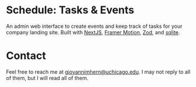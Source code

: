 # Schedule: Tasks & Events

An admin web interface to create events and keep track of tasks for your company landing site. 
Built with [NextJS](https://nextjs.org), [Framer Motion](https://motion.dev), [Zod](https://zod.dev), and [sqlite](https://www.sqlite.org). 

# Contact 
Feel free to reach me at giovannimhern@uchicago.edu. I may not reply to all of them, but I will read all of them.